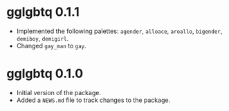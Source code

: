 # gglgbtq 0.1.1

* Implemented the following palettes: `agender`, `alloace`, `aroallo`, `bigender`, `demiboy`, `demigirl`.
* Changed `gay_man` to `gay`.

# gglgbtq 0.1.0

* Initial version of the package.
* Added a `NEWS.md` file to track changes to the package.
